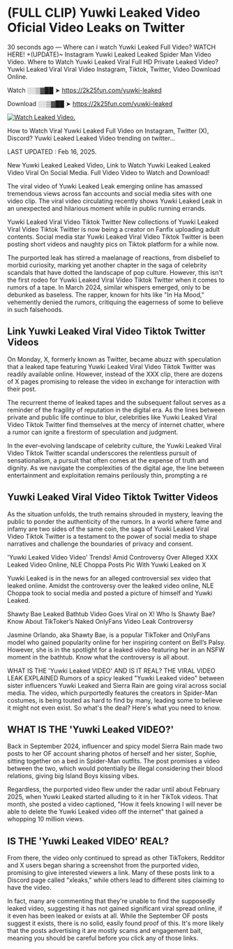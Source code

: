 # (FULL CLIP) Yuwki Leaked Video Oficial Video Leaks on Twitter

30 seconds ago — Where can i watch Yuwki Leaked Full Video? WATCH HERE! +(UPDATE)~ Instagram Yuwki Leaked Leaked Spider Man Video Video. Where to Watch Yuwki Leaked Viral Full HD Private Leaked Video? Yuwki Leaked Viral Viral Video Instagram, Tiktok, Twitter, Video Download Online.

Watch ░░▒▓██ ➤ https://2k25fun.com/yuwki-leaked

Download ░░▒▓██ ➤ https://2k25fun.com/yuwki-leaked

[![Watch Leaked Video.](https://miro.medium.com/v2/resize:fit:828/format:webp/1*cilzJN44JGOrTw9NJCrNHA.gif "Watch Leaked Video")](https://2k25fun.com/yuwki-leaked)

How to Watch Viral Yuwki Leaked Full Video on Instagram, Twitter (X), Discord? Yuwki Leaked Leaked Video trending on twitter...

LAST UPDATED : Feb 16, 2025.

New Yuwki Leaked Leaked Video, Link to Watch Yuwki Leaked Leaked Video Viral On Social Media. Full Video Video to Watch and Download!

The viral video of Yuwki Leaked Leak emerging online has amassed tremendous views across fan accounts and social media sites with one video clip. The viral video circulating recently shows Yuwki Leaked Leak in an unexpected and hilarious moment while in public running errands.

Yuwki Leaked Viral Video Tiktok Twitter New collections of Yuwki Leaked Viral Video Tiktok Twitter is now being a creator on Fanfix uploading adult contents. Social media star Yuwki Leaked Viral Video Tiktok Twitter is been posting short videos and naughty pics on Tiktok platform for a while now.

The purported leak has stirred a maelanage of reactions, from disbelief to morbid curiosity, marking yet another chapter in the saga of celebrity scandals that have dotted the landscape of pop culture. However, this isn't the first rodeo for Yuwki Leaked Viral Video Tiktok Twitter when it comes to rumors of a tape. In March 2024, similar whispers emerged, only to be debunked as baseless. The rapper, known for hits like "In Ha Mood," vehemently denied the rumors, critiquing the eagerness of some to believe in such falsehoods.

## Link Yuwki Leaked Viral Video Tiktok Twitter Videos

On Monday, X, formerly known as Twitter, became abuzz with speculation that a leaked tape featuring Yuwki Leaked Viral Video Tiktok Twitter was readily available online. However, instead of the XXX clip, there are dozens of X pages promising to release the video in exchange for interaction with their post.

The recurrent theme of leaked tapes and the subsequent fallout serves as a reminder of the fragility of reputation in the digital era. As the lines between private and public life continue to blur, celebrities like Yuwki Leaked Viral Video Tiktok Twitter find themselves at the mercy of internet chatter, where a rumor can ignite a firestorm of speculation and judgment.

In the ever-evolving landscape of celebrity culture, the Yuwki Leaked Viral Video Tiktok Twitter scandal underscores the relentless pursuit of sensationalism, a pursuit that often comes at the expense of truth and dignity. As we navigate the complexities of the digital age, the line between entertainment and exploitation remains perilously thin, prompting a re

##  Yuwki Leaked Viral Video Tiktok Twitter Videos

As the situation unfolds, the truth remains shrouded in mystery, leaving the public to ponder the authenticity of the rumors. In a world where fame and infamy are two sides of the same coin, the saga of Yuwki Leaked Viral Video Tiktok Twitter is a testament to the power of social media to shape narratives and challenge the boundaries of privacy and consent.

'Yuwki Leaked Video Video' Trends! Amid Controversy Over Alleged XXX Leaked Video Online, NLE Choppa Posts Pic With Yuwki Leaked on X

Yuwki Leaked is in the news for an alleged controversial sex video that leaked online. Amidst the controversy over the leaked video online, NLE Choppa took to social media and posted a picture of himself and Yuwki Leaked.

Shawty Bae Leaked Bathtub Video Goes Viral on X! Who Is Shawty Bae? Know About TikToker’s Naked OnlyFans Video Leak Controversy

Jasmine Orlando, aka Shawty Bae, is a popular TikToker and OnlyFans model who gained popularity online for her inspiring content on Bell’s Palsy. However, she is in the spotlight for a leaked video featuring her in an NSFW moment in the bathtub. Know what the controversy is all about.

WHAT IS THE 'Yuwki Leaked VIDEO' AND IS IT REAL? THE VIRAL VIDEO LEAK EXPLAINED Rumors of a spicy leaked "Yuwki Leaked video" between sister influencers Yuwki Leaked and Sierra Rain are going viral across social media. The video, which purportedly features the creators in Spider-Man costumes, is being touted as hard to find by many, leading some to believe it might not even exist. So what's the deal? Here's what you need to know.

## WHAT IS THE 'Yuwki Leaked VIDEO?'

Back in September 2024, influencer and spicy model Sierra Rain made two posts to her OF account sharing photos of herself and her sister, Sophie, sitting together on a bed in Spider-Man outfits. The post promises a video between the two, which would potentially be illegal considering their blood relations, giving big Island Boys kissing vibes.

Regardless, the purported video flew under the radar until about February 2025, when Yuwki Leaked started alluding to it in her TikTok videos. That month, she posted a video captioned, "How it feels knowing I will never be able to delete the Yuwki Leaked video off the internet" that gained a whopping 10 million views.

## IS THE 'Yuwki Leaked VIDEO' REAL?

From there, the video only continued to spread as other TikTokers, Redditor and X users began sharing a screenshot from the purported video, promising to give interested viewers a link. Many of these posts link to a Discord page called "xleaks," while others lead to different sites claiming to have the video.

In fact, many are commenting that they're unable to find the supposedly leaked video, suggesting it has not gained significant viral spread online, if it even has been leaked or exists at all. While the September OF posts suggest it exists, there is no solid, easily found proof of this. It's more likely that the posts advertising it are mostly scams and engagement bait, meaning you should be careful before you click any of those links.